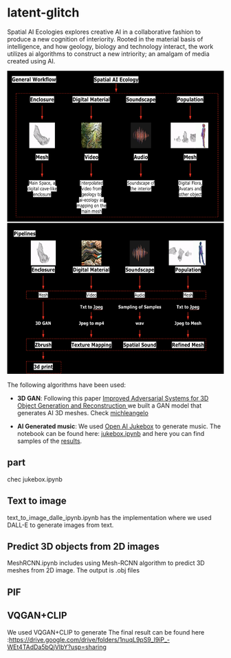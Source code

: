 # latent-glitch

Spatial AI Ecologies explores creative AI in a collaborative fashion to produce a new cognition of interiority. Rooted in the material basis of intelligence, and how geology, biology and technology interact, the work utilizes ai algorithms to construct a new intriority; an amalgam of media created using AI.

<img src="./workflow.png" width="600" height="350" />

<img src="./workflow_2.png" width="600" height="350" />


The following algorithms have been used:
* **3D GAN**: Following this paper [Improved Adversarial Systems for 3D Object Generation and Reconstruction
](https://arxiv.org/abs/1707.09557) we built a GAN model that generates AI 3D meshes. Check [michleangelo](https://github.com/ysinjab/latent-glitch/tree/main/michelangelo)

* **AI Generated music**: We used [Open AI Jukebox](https://openai.com/blog/jukebox/) to generate music. The notebook can be found here: [jukebox.ipynb](jukebox.ipynb) and here you can find samples of the [results](https://drive.google.com/drive/folders/1Rpavs5GyU_tbippR_llm6VVSjo1DPmM-?usp=sharing).

##  part

chec jukebox.ipynb


## Text to image
text_to_image_dalle_ipynb.ipynb has the implementation where we used DALL-E to generate images from text.


## Predict 3D objects from 2D images

MeshRCNN.ipynb includes using Mesh-RCNN algorithm to predict 3D meshes from 2D image. The output is .obj files


## PIF


## VQGAN+CLIP
We used VQGAN+CLIP to generate 
The final result can be found here :https://drive.google.com/drive/folders/1nuqL9pS9_l9iP_-WEt4TAdDa5bQjVIbY?usp=sharing